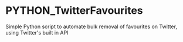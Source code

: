 # PYTHON_TwitterFavourites
Simple Python script to automate bulk removal of favourites on Twitter, using Twitter's built in API
